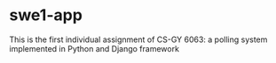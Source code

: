 # swe1-app

This is the first individual assignment of CS-GY 6063: a polling system implemented in Python and Django framework
